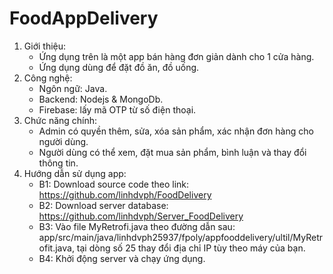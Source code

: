 # FoodAppDelivery<br>
1. Giới thiệu:
   - Ứng dụng trên là một app bán hàng đơn giản dành cho 1 cửa hàng.
   - Ứng dụng dùng để đặt đồ ăn, đồ uống.
2. Công nghệ:
   - Ngôn ngữ: Java.
   - Backend: Nodejs & MongoDb.
   - Firebase: lấy mã OTP từ số điện thoại.
3. Chức năng chính:
   - Admin có quyền thêm, sửa, xóa sản phẩm, xác nhận đơn hàng cho người dùng.
   - Người dùng có thể xem, đặt mua sản phẩm, bình luận và thay đổi thông tin.
4. Hướng dẫn sử dụng app:
   - B1: Download source code theo link: https://github.com/linhdvph/FoodDelivery
   - B2: Download server database: https://github.com/linhdvph/Server_FoodDelivery
   - B3: Vào file MyRetrofi.java theo đường dẫn sau: app/src/main/java/linhdvph25937/fpoly/appfooddelivery/ultil/MyRetrofit.java, tại dòng số 25 thay đổi địa chỉ IP tùy theo máy của bạn.
   - B4: Khởi động server và chạy ứng dụng.
